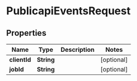 # PublicapiEventsRequest

## Properties
Name | Type | Description | Notes
------------ | ------------- | ------------- | -------------
**clientId** | **String** |  |  [optional]
**jobId** | **String** |  |  [optional]
